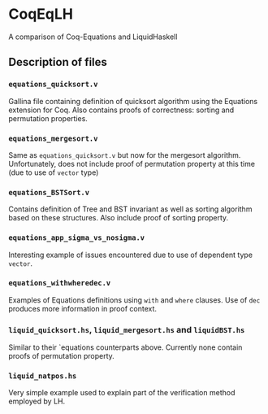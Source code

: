 # CoqEqLH
A comparison of Coq-Equations and LiquidHaskell
## Description of files
### `equations_quicksort.v`
Gallina file containing definition of quicksort algorithm using the Equations extension for Coq.
Also contains proofs of correctness: sorting and permutation properties.
### `equations_mergesort.v`
Same as `equations_quicksort.v` but now for the mergesort algorithm.
Unfortunately, does not include proof of permutation property at this time (due to use of `vector` type)
### `equations_BSTSort.v`
Contains definition of Tree and BST invariant as well as sorting algorithm based on these structures.
Also include proof of sorting property.
### `equations_app_sigma_vs_nosigma.v`
Interesting example of issues encountered due to use of dependent type `vector`.
### `equations_withwheredec.v`
Examples of Equations definitions using `with` and `where` clauses.
Use of `dec` produces more information in proof context.
### `liquid_quicksort.hs`, `liquid_mergesort.hs` and `liquidBST.hs`
Similar to their `equations counterparts above. Currently none contain proofs of permutation property.
### `liquid_natpos.hs`
Very simple example used to explain part of the verification method employed by LH.
